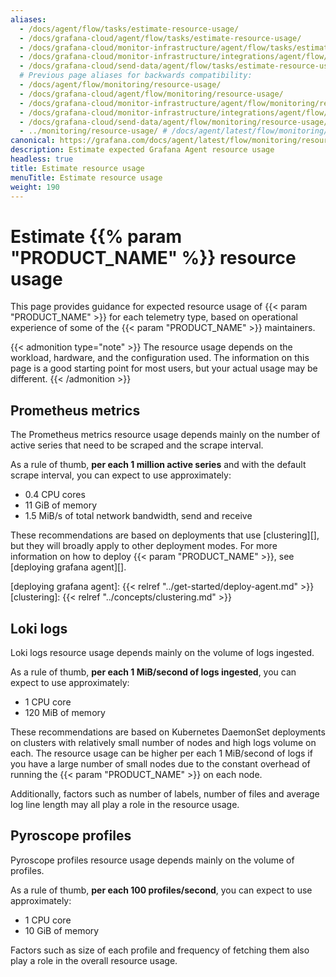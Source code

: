 ```yaml
---
aliases:
  - /docs/agent/flow/tasks/estimate-resource-usage/
  - /docs/grafana-cloud/agent/flow/tasks/estimate-resource-usage/
  - /docs/grafana-cloud/monitor-infrastructure/agent/flow/tasks/estimate-resource-usage/
  - /docs/grafana-cloud/monitor-infrastructure/integrations/agent/flow/tasks/estimate-resource-usage/
  - /docs/grafana-cloud/send-data/agent/flow/tasks/estimate-resource-usage/
  # Previous page aliases for backwards compatibility:
  - /docs/agent/flow/monitoring/resource-usage/
  - /docs/grafana-cloud/agent/flow/monitoring/resource-usage/
  - /docs/grafana-cloud/monitor-infrastructure/agent/flow/monitoring/resource-usage/
  - /docs/grafana-cloud/monitor-infrastructure/integrations/agent/flow/monitoring/resource-usage/
  - /docs/grafana-cloud/send-data/agent/flow/monitoring/resource-usage/
  - ../monitoring/resource-usage/ # /docs/agent/latest/flow/monitoring/resource-usage/
canonical: https://grafana.com/docs/agent/latest/flow/monitoring/resource-usage/
description: Estimate expected Grafana Agent resource usage
headless: true
title: Estimate resource usage
menuTitle: Estimate resource usage
weight: 190
---
```


# Estimate {{% param "PRODUCT_NAME" %}} resource usage

This page provides guidance for expected resource usage of
{{< param "PRODUCT_NAME" >}} for each telemetry type, based on operational
experience of some of the {{< param "PRODUCT_NAME" >}} maintainers.

{{< admonition type="note" >}}
The resource usage depends on the workload, hardware, and the configuration used.
The information on this page is a good starting point for most users, but your
actual usage may be different.
{{< /admonition >}}

## Prometheus metrics

The Prometheus metrics resource usage depends mainly on the number of active
series that need to be scraped and the scrape interval.

As a rule of thumb, **per each 1 million active series** and with the default
scrape interval, you can expect to use approximately:

- 0.4 CPU cores
- 11 GiB of memory
- 1.5 MiB/s of total network bandwidth, send and receive

These recommendations are based on deployments that use [clustering][], but they
will broadly apply to other deployment modes. For more information on how to
deploy {{< param "PRODUCT_NAME" >}}, see [deploying grafana agent][].

[deploying grafana agent]: {{< relref "../get-started/deploy-agent.md" >}}
[clustering]: {{< relref "../concepts/clustering.md" >}}

## Loki logs

Loki logs resource usage depends mainly on the volume of logs ingested.

As a rule of thumb, **per each 1 MiB/second of logs ingested**, you can expect
to use approximately:

- 1 CPU core
- 120 MiB of memory

These recommendations are based on Kubernetes DaemonSet deployments on clusters
with relatively small number of nodes and high logs volume on each. The resource
usage can be higher per each 1 MiB/second of logs if you have a large number of
small nodes due to the constant overhead of running the {{< param "PRODUCT_NAME" >}} on each node.

Additionally, factors such as number of labels, number of files and average log
line length may all play a role in the resource usage.

## Pyroscope profiles

Pyroscope profiles resource usage depends mainly on the volume of profiles.

As a rule of thumb, **per each 100 profiles/second**, you can expect to use
approximately:

- 1 CPU core
- 10 GiB of memory

Factors such as size of each profile and frequency of fetching them also play a
role in the overall resource usage.
